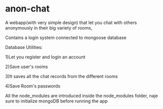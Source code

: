# anon-chat
A webapp(with very simple design) that let you chat with others anonymously in their big variety of rooms,

Contains a login system connected to mongoose database

Database Utilities:

1)Let you register and login an account

2)Save user's rooms

3)It saves all the chat records from the different rooms

4)Save Room's passwords



All the node_modules are introduced inside the node_modules folder, naje sure to initialize mongoDB before running the app
